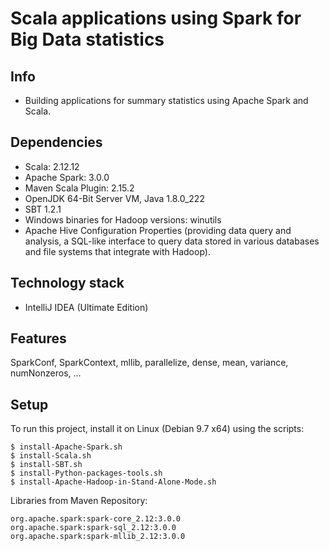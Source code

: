 # Scala applications using Spark for Big Data statistics

## Info
* Building applications for summary statistics using Apache Spark and Scala.
	
## Dependencies
* Scala: 2.12.12
* Apache Spark: 3.0.0 
* Maven Scala Plugin: 2.15.2
* OpenJDK 64-Bit Server VM, Java 1.8.0_222
* SBT 1.2.1
* Windows binaries for Hadoop versions: winutils
* Apache Hive Configuration Properties (providing data query and analysis, a SQL-like interface to query data stored in various databases and file systems that integrate with Hadoop).

## Technology stack
* IntelliJ IDEA (Ultimate Edition)

## Features
SparkConf, SparkContext, mllib, parallelize, dense, mean, variance, numNonzeros, ...

## Setup
To run this project, install it on Linux (Debian 9.7 x64) using the scripts:

```
$ install-Apache-Spark.sh
$ install-Scala.sh
$ install-SBT.sh
$ install-Python-packages-tools.sh
$ install-Apache-Hadoop-in-Stand-Alone-Mode.sh
```

Libraries from Maven Repository:

```
org.apache.spark:spark-core_2.12:3.0.0
org.apache.spark:spark-sql_2.12:3.0.0
org.apache.spark:spark-mllib_2.12:3.0.0
```
